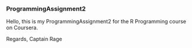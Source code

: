 ### ProgrammingAssignment2

Hello, this is my ProgrammingAssignment2 for the R Programming course on Coursera.


Regards,
Captain Rage